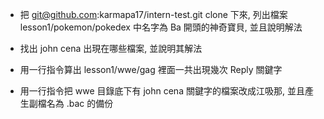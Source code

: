  - 把 git@github.com:karmapa17/intern-test.git clone 下來, 列出檔案 lesson1/pokemon/pokedex 中名字為 Ba 開頭的神奇寶貝, 並且說明解法

 - 找出 john cena 出現在哪些檔案, 並說明其解法

 - 用一行指令算出 lesson1/wwe/gag 裡面一共出現幾次 Reply 關鍵字

 -  用一行指令把 wwe 目錄底下有 john cena 關鍵字的檔案改成江吸那, 並且產生副檔名為 .bac 的備份
